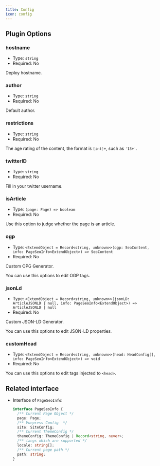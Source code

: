 ```yaml
---
title: Config
icon: config
---
```


## Plugin Options

### hostname

- Type: `string`
- Required: No

Deploy hostname.

### author

- Type: `string`
- Required: No

Default author.

### restrictions

- Type: `string`
- Required: No

The age rating of the content, the format is `[int]+`, such as `'13+'`.

### twitterID

- Type: `string`
- Required: No

Fill in your twitter username.

### isArticle

- Type: `(page: Page) => boolean`
- Required: No

Use this option to judge whether the page is an article.

### ogp

- Type: `<ExtendObject = Record<string, unknown>>(ogp: SeoContent, info: PageSeoInfo<ExtendObject>) => SeoContent`
- Required: No

Custom OPG Generator.

You can use this options to edit OGP tags.

### jsonLd

- Type: `<ExtendObject = Record<string, unknown>>(jsonLD: ArticleJSONLD | null, info: PageSeoInfo<ExtendObject>) => ArticleJSONLD | null`
- Required: No

Custom JSON-LD Generator.

You can use this options to edit JSON-LD properties.

### customHead

- Type: `<ExtendObject = Record<string, unknown>>(head: HeadConfig[], info: PageSeoInfo<ExtendObject>) => void`
- Required: No

You can use this options to edit tags injected to `<head>`.

## Related interface

- Interface of `PageSeoInfo`:

  ```ts
  interface PageSeoInfo {
    /** Current Page Object */
    page: Page;
    /** Vuepress Config  */
    site: SiteConfig;
    /** Current ThemeConfig */
    themeConfig: ThemeConfig | Record<string, never>;
    /** langs which are supported */
    locale: string[];
    /** Current page path */
    path: string;
  }
  ```
